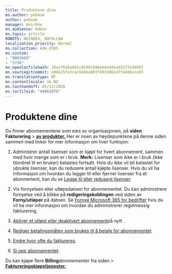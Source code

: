 ```yaml
---
title: Produktene dine
ms.author: pebaum
author: pebaum
manager: mnirkhe
ms.audience: Admin
ms.topic: article
ROBOTS: NOINDEX, NOFOLLOW
localization_priority: Normal
ms.collection: Adm_O365
ms.custom:
- "9001669"
- "3736"
ms.openlocfilehash: 19acf6d8ab01c0599c088eb44ddea45377e36567
ms.sourcegitcommit: a98b25fa3cac9ebba983f4932881d774880aca93
ms.translationtype: MT
ms.contentlocale: nb-NO
ms.lasthandoff: 05/13/2020
ms.locfileid: "44062870"
---
```

# <a name="your-products"></a>Produktene dine

Du finner abonnementene som eies av organisasjonen, på **siden Fakturering**  >  **[av produkter.](https://go.microsoft.com/fwlink/p/?linkid=842054)** Her er noen av høydepunktene på denne siden sammen med linker for mer informasjon om hver funksjon:

1. Administrer antall lisenser som er kjøpt for hvert abonnement, sammen med hvor mange som er i bruk.  **Merk:** Lisenser som ikke er i bruk (ikke tilordnet til en bruker) belastes fortsatt.  Hvis du ikke vil bli belastet for ubrukte lisenser, kan du redusere antall kjøpte lisenser. Hvis du vil ha informasjon om hvordan du legger til eller fjerner lisenser fra et abonnement, kan du se [Legge til eller redusere lisenser](https://docs.microsoft.com/alchemyinsights/how-to-add-or-reduce-licenses).

2. Vis fornyelsen eller utløpsdatoen for abonnementet.  Du kan administrere fornyelse ved å klikke på **redigeringskoblingen** ved siden av **Forny/utløper** på datoen.  Se [Fornye Microsoft 365 for bedrifter](https://go.microsoft.com/fwlink/?linkid=2119216) hvis du vil ha mer informasjon om hvordan du administrerer regelmessig fakturering.

3. [Aktiver et utløpt eller deaktivert abonnement](https://go.microsoft.com/fwlink/?linkid=2117519)på nytt .

4. [Rediger betalingsmåten som brukes til å betale for abonnementet](https://go.microsoft.com/fwlink/?linkid=2117167).

5. [Endre hvor ofte du faktureres](https://go.microsoft.com/fwlink/?linkid=2119112).

6. [Si opp abonnementet](https://go.microsoft.com/fwlink/?linkid=2119113).

Du kan kjøpe flere **Billing**abonnementer fra siden  >  [**Faktureringskjøpstjenester.**](https://go.microsoft.com/fwlink/p/?linkid=868433)
